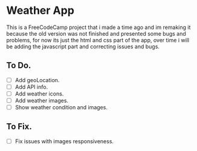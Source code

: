 # Weather App

This is a FreeCodeCamp project that i made a time ago and im remaking it because the old version was not finished and presented some bugs and problems, for now its just the html and css part of the app, over time i will be adding the javascript part and correcting issues and bugs.

## To Do.

- [ ] Add geoLocation.
- [ ] Add API info.
- [ ] Add weather icons.
- [ ] Add weather images.
- [ ] Show weather condition and images.

## To Fix.

- [ ] Fix issues with images responsiveness.
